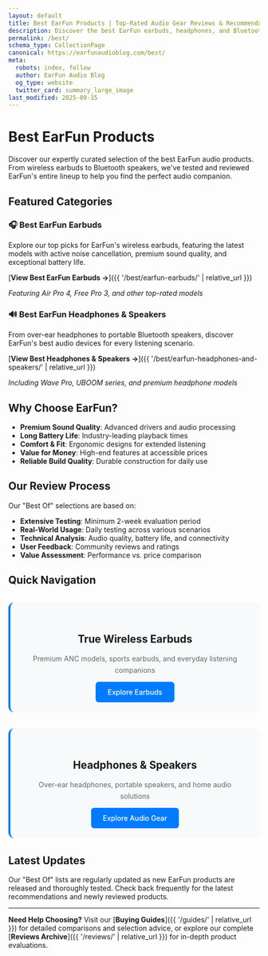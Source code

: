 ```yaml
---
layout: default
title: Best EarFun Products | Top-Rated Audio Gear Reviews & Recommendations
description: Discover the best EarFun earbuds, headphones, and Bluetooth speakers. Expert reviews, comparisons, and buying guides to help you find the perfect EarFun audio gear.
permalink: /best/
schema_type: CollectionPage
canonical: https://earfunaudioblog.com/best/
meta:
  robots: index, follow
  author: EarFun Audio Blog
  og_type: website
  twitter_card: summary_large_image
last_modified: 2025-09-15
---
```


# Best EarFun Products

Discover our expertly curated selection of the best EarFun audio products. From wireless earbuds to Bluetooth speakers, we've tested and reviewed EarFun's entire lineup to help you find the perfect audio companion.

## Featured Categories

### 🎧 Best EarFun Earbuds
Explore our top picks for EarFun's wireless earbuds, featuring the latest models with active noise cancellation, premium sound quality, and exceptional battery life.

[**View Best EarFun Earbuds →**]({{ '/best/earfun-earbuds/' | relative_url }})

*Featuring Air Pro 4, Free Pro 3, and other top-rated models*

### 🔊 Best EarFun Headphones & Speakers
From over-ear headphones to portable Bluetooth speakers, discover EarFun's best audio devices for every listening scenario.

[**View Best Headphones & Speakers →**]({{ '/best/earfun-headphones-and-speakers/' | relative_url }})

*Including Wave Pro, UBOOM series, and premium headphone models*

## Why Choose EarFun?

- **Premium Sound Quality**: Advanced drivers and audio processing
- **Long Battery Life**: Industry-leading playback times
- **Comfort & Fit**: Ergonomic designs for extended listening
- **Value for Money**: High-end features at accessible prices
- **Reliable Build Quality**: Durable construction for daily use

## Our Review Process

Our "Best Of" selections are based on:
- **Extensive Testing**: Minimum 2-week evaluation period
- **Real-World Usage**: Daily testing across various scenarios
- **Technical Analysis**: Audio quality, battery life, and connectivity
- **User Feedback**: Community reviews and ratings
- **Value Assessment**: Performance vs. price comparison

## Quick Navigation

<div class="best-categories-grid">
  <div class="category-card">
    <h3>True Wireless Earbuds</h3>
    <p>Premium ANC models, sports earbuds, and everyday listening companions</p>
    <a href="{{ '/best/earfun-earbuds/' | relative_url }}" class="btn-primary">Explore Earbuds</a>
  </div>
  
  <div class="category-card">
    <h3>Headphones & Speakers</h3>
    <p>Over-ear headphones, portable speakers, and home audio solutions</p>
    <a href="{{ '/best/earfun-headphones-and-speakers/' | relative_url }}" class="btn-primary">Explore Audio Gear</a>
  </div>
</div>

## Latest Updates

Our "Best Of" lists are regularly updated as new EarFun products are released and thoroughly tested. Check back frequently for the latest recommendations and newly reviewed products.

---

**Need Help Choosing?** Visit our [**Buying Guides**]({{ '/guides/' | relative_url }}) for detailed comparisons and selection advice, or explore our complete [**Reviews Archive**]({{ '/reviews/' | relative_url }}) for in-depth product evaluations.

<style>
.best-categories-grid {
  display: grid;
  grid-template-columns: repeat(auto-fit, minmax(300px, 1fr));
  gap: 2rem;
  margin: 2rem 0;
}

.category-card {
  background: #f8f9fa;
  padding: 2rem;
  border-radius: 12px;
  border-left: 4px solid #007bff;
  text-align: center;
}

.category-card h3 {
  color: #1a1a1a;
  margin-bottom: 1rem;
  font-size: 1.3rem;
}

.category-card p {
  color: #666;
  margin-bottom: 1.5rem;
  line-height: 1.6;
}

.btn-primary {
  background: #007bff;
  color: white;
  padding: 0.75rem 1.5rem;
  text-decoration: none;
  border-radius: 6px;
  font-weight: 500;
  transition: background 0.3s ease;
}

.btn-primary:hover {
  background: #0056b3;
  text-decoration: none;
}

@media (max-width: 768px) {
  .best-categories-grid {
    grid-template-columns: 1fr;
    gap: 1rem;
  }
  
  .category-card {
    padding: 1.5rem;
  }
}
</style>
